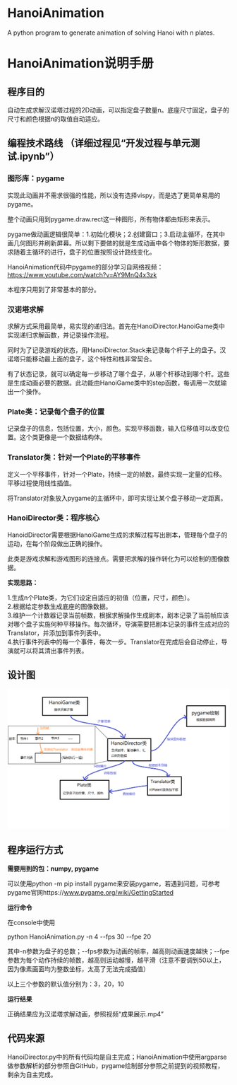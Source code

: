 # HanoiAnimation
A python program to generate animation of solving Hanoi with n plates.

# HanoiAnimation说明手册

## 程序目的

自动生成求解汉诺塔过程的2D动画，可以指定盘子数量n。底座尺寸固定，盘子的尺寸和颜色根据n的取值自动适应。

## 编程技术路线 （详细过程见“开发过程与单元测试.ipynb”）

### 图形库：pygame

实现此动画并不需求很强的性能，所以没有选择vispy，而是选了更简单易用的pygame。

整个动画只用到pygame.draw.rect这一种图形，所有物体都由矩形来表示。

pygame做动画逻辑很简单：1.初始化模块；2.创建窗口；3.启动主循环，在其中画几何图形并刷新屏幕。所以剩下要做的就是生成动画中各个物体的矩形数据，要求随着主循环的进行，盘子的位置按照设计路线变化。

HanoiAnimation代码中pygame的部分学习自网络视频：<br/>
https://www.youtube.com/watch?v=AY9MnQ4x3zk

本程序只用到了非常基本的部分。


### 汉诺塔求解

求解方式采用最简单，易实现的递归法。首先在HanoiDirector.HanoiGame类中实现递归求解函数，并记录操作流程。

同时为了记录游戏的状态，用HanoiDirector.Stack来记录每个杆子上的盘子。汉诺塔只能移动最上面的盘子，这个特性和栈非常契合。

有了状态记录，就可以确定每一步移动了哪个盘子，从哪个杆移动到哪个杆。这些是生成动画必要的数据。此功能由HanoiGame类中的step函数，每调用一次就输出一个操作。

### Plate类：记录每个盘子的位置

记录盘子的信息，包括位置，大小，颜色。实现平移函数，输入位移值可以改变位置。这个类更像是一个数据结构体。

### Translator类：针对一个Plate的平移事件

定义一个平移事件，针对一个Plate，持续一定的帧数，最终实现一定量的位移。平移过程使用线性插值。

将Translator对象放入pygame的主循环中，即可实现让某个盘子移动一定距离。

### HanoiDirector类：程序核心

HanoidDirector需要根据HanoiGame生成的求解过程写出剧本，管理每个盘子的运动，在每个阶段做出正确的操作。

此类是游戏求解和游戏图形的连接点。需要把求解的操作转化为可以绘制的图像数据。

**实现思路：**

1.生成n个Plate类，为它们设定自适应的初值（位置，尺寸，颜色）。<br/>
2.根据给定参数生成底座的图像数据。<br/>
3.维护一个计数器记录当前帧数，根据求解操作生成剧本，剧本记录了当前帧应该对哪个盘子实施何种平移操作。每次循环，导演需要把剧本记录的事件生成对应的Translator，并添加到事件列表中。<br/>
4.执行事件列表中的每一个事件，每次一步。Translator在完成后会自动停止，导演就可以将其清出事件列表。<br/>

## 设计图

<img src='./设计图.png'>

## 程序运行方式

**需要用到的包：numpy, pygame**

可以使用python -m pip install pygame来安装pygame，若遇到问题，可参考pygame官网https://www.pygame.org/wiki/GettingStarted

**运行命令**

在console中使用

python HanoiAnimation.py -n 4 --fps 30 --fpe 20

其中-n参数为盘子的总数；--fps参数为动画的帧率，越高则动画速度越快；--fpe参数为每个动作持续的帧数，越高则运动越慢，越平滑（注意不要调到50以上，因为像素画面均为整数坐标，太高了无法完成插值）

以上三个参数的默认值分别为：3，20，10

**运行结果**

正确结果应为汉诺塔求解动画，参照视频“成果展示.mp4”

## 代码来源

HanoiDirector.py中的所有代码均是自主完成；HanoiAnimation中使用argparse做参数解析的部分参照自GitHub，pygame绘制部分参照之前提到的视频教程，剩余为自主完成。
